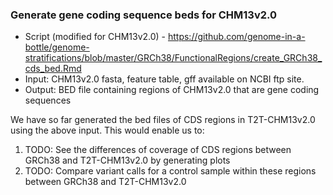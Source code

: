 ### Generate gene coding sequence beds for CHM13v2.0

- Script (modified for CHM13v2.0) - https://github.com/genome-in-a-bottle/genome-stratifications/blob/master/GRCh38/FunctionalRegions/create_GRCh38_cds_bed.Rmd
- Input: CHM13v2.0 fasta, feature table, gff available on NCBI ftp site.
- Output: BED file containing regions of CHM13v2.0 that are gene coding sequences

We have so far generated the bed files of CDS regions in T2T-CHM13v2.0 using the above input. This would enable us to:

1. TODO: See the differences of coverage of CDS regions between GRCh38 and T2T-CHM13v2.0 by generating plots
2. TODO: Compare variant calls for a control sample within these regions between GRCh38 and T2T-CHM13v2.0


